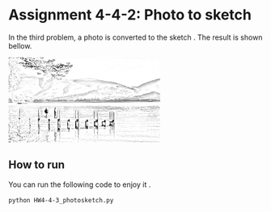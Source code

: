 # Assignment 4-4-2: Photo to sketch
In the third problem, a photo is converted to the sketch . The result is shown bellow.

![Alt text](result.jpg)

## How to run

You can run the following code to enjoy it . 




```
python HW4-4-3_photosketch.py